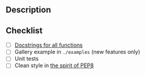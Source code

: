 ## Description

<!-- Choose one of the following prefixes for the title of your PR:

     [ENH] for enhancements
     [FIX] for bug fixes
     [TST] for new or updated tests
     [DOC] for new or updated documentation
     [STY] for stylistic changes
     [REF] for refactoring existing code

     If your PR is not yet ready to be merged, also add [WIP] to label it as a "work in progress".

     If this is a bug-fix or enhancement, state the issue # it closes.
     If this is a new feature, reference what paper it implements.
-->

## Checklist

<!-- It's fine to submit PRs which are a work in progress!
     But before they are merged, all PRs should provide: -->
- [ ] [Docstrings for all functions](https://github.com/numpy/numpy/blob/master/doc/example.py)
- [ ] Gallery example in `./examples` (new features only)
- [ ] Unit tests
- [ ] Clean style in [the spirit of PEP8](https://www.python.org/dev/peps/pep-0008/)

<!-- For detailed information on these and other aspects, see the contribution guidelines:
     https://pulse2percept.readthedocs.io/en/latest/developers/contributing.html -->
